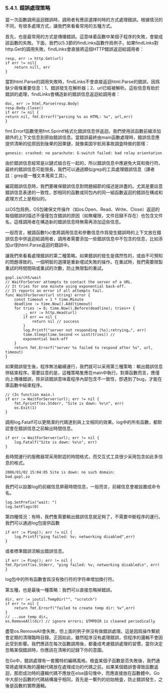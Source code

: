 ### 5.4.1. 錯誤處理策略

當一次函數調用返迴錯誤時，調用者有應該選擇何時的方式處理錯誤。根據情況的不同，有很多處理方式，讓我們來看看常用的五種方式。

首先，也是最常用的方式是傳播錯誤。這意味着函數中某個子程序的失敗，會變成該函數的失敗。下面，我們以5.3節的findLinks函數作爲例子。如果findLinks對http.Get的調用失敗，findLinks會直接將這個HTTP錯誤返迴給調用者：
```
resp, err := http.Get(url)
if err != nil{
	return nill, err
}
```
當對html.Parse的調用失敗時，findLinks不會直接返迴html.Parse的錯誤，因爲缺少兩條重要信息：1、錯誤發生在解析器；2、url已經被解析。這些信息有助於錯誤的處理，findLinks會構造新的錯誤信息返迴給調用者：

```
doc, err := html.Parse(resp.Body)
resp.Body.Close()
if err != nil {
return nil, fmt.Errorf("parsing %s as HTML: %v", url,err)
}
```

fmt.Errorf函數使用fmt.Sprintf格式化錯誤信息併返迴。我們使用該函數前綴添加額外的上下文信息到原始錯誤信息。當錯誤最終由main函數處理時，錯誤信息應提供清晰的從原因到後果的因果鏈，就像美国宇航局事故調査時做的那樣：
```
genesis: crashed: no parachute: G-switch failed: bad relay orientation
```
由於錯誤信息經常是以鏈式組合在一起的，所以錯誤信息中應避免大寫和換行符。最終的錯誤信息可能很長，我們可以通過類似grep的工具處理錯誤信息（譯者註：grep是一種文本蒐索工具）。

編寫錯誤信息時，我們要確保錯誤信息對問題細節的描述是詳盡的。尤其是要註意錯誤信息表達的一致性，卽相同的函數或同包內的同一組函數返迴的錯誤在構成和處理方式上是相似的。

以OS包爲例，OS包確保文件操作（如os.Open、Read、Write、Close）返迴的每個錯誤的描述不僅僅包含錯誤的原因（如無權限，文件目録不存在）也包含文件名，這樣調用者在構造新的錯誤信息時無需再添加這些信息。

一般而言，被調函數f(x)會將調用信息和參數信息作爲發生錯誤時的上下文放在錯誤信息中併返迴給調用者，調用者需要添加一些錯誤信息中不包含的信息，比如添加url到html.Parse返迴的錯誤中。

讓我們來看看處理錯誤的第二種策略。如果錯誤的發生是偶然性的，或由不可預知的問題導致的。一個明智的選擇是重新嚐試失敗的操作。在重試時，我們需要限製重試的時間間隔或重試的次數，防止無限製的重試。

```
gopl.io/ch5/wait
// WaitForServer attempts to contact the server of a URL.
// It tries for one minute using exponential back-off.
// It reports an error if all attempts fail.
func WaitForServer(url string) error {
	const timeout = 1 * time.Minute
	deadline := time.Now().Add(timeout)
	for tries := 0; time.Now().Before(deadline); tries++ {
		_, err := http.Head(url)
		if err == nil {
			return nil // success
		}
		log.Printf("server not responding (%s);retrying…", err)
		time.Sleep(time.Second << uint(tries)) //
		exponential back-off
	}
	return fmt.Errorf("server %s failed to respond after %s", url, timeout)
}
```

如果錯誤發生後，程序無法繼續運行，我們就可以采用第三種策略：輸出錯誤信息併結束程序。需要註意的是，這種策略隻應在main中執行。對庫函數而言，應僅向上傳播錯誤，除非該錯誤意味着程序內部包含不一致性，卽遇到了bug，才能在庫函數中結束程序。

```
// (In function main.)
if err := WaitForServer(url); err != nil {
	fmt.Fprintf(os.Stderr, "Site is down: %v\n", err)
	os.Exit(1)
}
```
調用log.Fatalf可以更簡潔的代碼達到與上文相同的效果。log中的所有函數，都默認會在錯誤信息之前輸出時間信息。
```
if err := WaitForServer(url); err != nil {
	log.Fatalf("Site is down: %v\n", err)
}
```
長時間運行的服務器常采用默認的時間格式，而交互式工具很少采用包含如此多信息的格式。
```
2006/01/02 15:04:05 Site is down: no such domain:
bad.gopl.io
```
我們可以設置log的前綴信息屏蔽時間信息，一般而言，前綴信息會被設置成命令名。
```
log.SetPrefix("wait: ")
log.SetFlags(0)
```
第四種情況：有時，我們隻需要輸出錯誤信息就足夠了，不需要中斷程序的運行。我們可以通過log包提供函數
```
if err := Ping(); err != nil {
	log.Printf("ping failed: %v; networking disabled",err)
}
```
或者標準錯誤流輸出錯誤信息。
```
if err := Ping(); err != nil {
fmt.Fprintf(os.Stderr, "ping failed: %v; networking disabled\n", err)
}
```
log包中的所有函數會爲沒有換行符的字符串增加換行符。

第五種，也是最後一種策略：我們可以直接忽略掉錯誤。
```
dir, err := ioutil.TempDir("", "scratch")
if err != nil {
	return fmt.Errorf("failed to create temp dir: %v",err)
}
// ...use temp dir…
os.RemoveAll(dir) // ignore errors; $TMPDIR is cleaned periodically
```
盡管os.RemoveAll會失敗，但上面的例子併沒有做錯誤處理。這是因爲操作繫統會定期的清理臨時目録。正因如此，雖然程序沒有處理錯誤，但程序的邏輯不會因此受到影響。我們應該在每次函數調用後，都養成考慮錯誤處理的習慣，當你決定忽略某個錯誤時，你應該在清晰的記録下你的意圖。

在Go中，錯誤處理有一套獨特的編碼風格。檢査某個子函數是否失敗後，我們通常將處理失敗的邏輯代碼放在處理成功的代碼之前。如果某個錯誤會導致函數返迴，那麽成功時的邏輯代碼不應放在else語句塊中，而應直接放在函數體中。Go中大部分函數的代碼結構幾乎相同，首先是一繫列的初始檢査，防止錯誤發生，之後是函數的實際邏輯。
